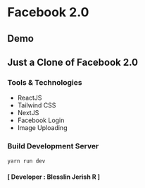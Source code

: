 # Facebook 2.0
## Demo

## Just a Clone of Facebook 2.0
### Tools & Technologies
- ReactJS
- Tailwind CSS
- NextJS
- Facebook Login
- Image Uploading

### Build Development Server

```sh
yarn run dev
``` 
#### [ Developer : Blesslin Jerish R ]
